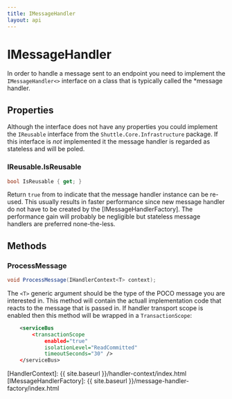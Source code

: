 ```yaml
---
title: IMessageHandler
layout: api
---
```

# IMessageHandler

In order to handle a message sent to an endpoint you need to implement the `IMessageHandler<>` interface on a class that is typically called the *message handler.

## Properties

Although the interface does not have any properties you could implement the `IReusable` interface from the `Shuttle.Core.Infrastructure` package.  If this interface is *not* implemented it the message handler is regarded as stateless and will be poled.

### IReusable.IsReusable

``` c#
bool IsReusable { get; }
```

Return `true` from to indicate that the message handler instance can be re-used.  This usually results in faster performance since new message handler do not have to be created by the [IMessageHandlerFactory].  The performance gain will probably be negligible but stateless message handlers are preferred none-the-less.

## Methods

### ProcessMessage

``` c#
void ProcessMessage(IHandlerContext<T> context);
```

The `<T>` generic argument should be the type of the POCO message you are interested in.  This method will contain the actuall implementation code that reacts to the message that is passed in.  If handler transport scope is enabled then this method will be wrapped in a `TransactionScope`:

```xml
	<serviceBus
		<transactionScope
			enabled="true"
			isolationLevel="ReadCommitted"
			timeoutSeconds="30" />
	</serviceBus>
```

[HandlerContext]: {{ site.baseurl }}/handler-context/index.html
[IMessageHandlerFactory]: {{ site.baseurl }}/message-handler-factory/index.html

